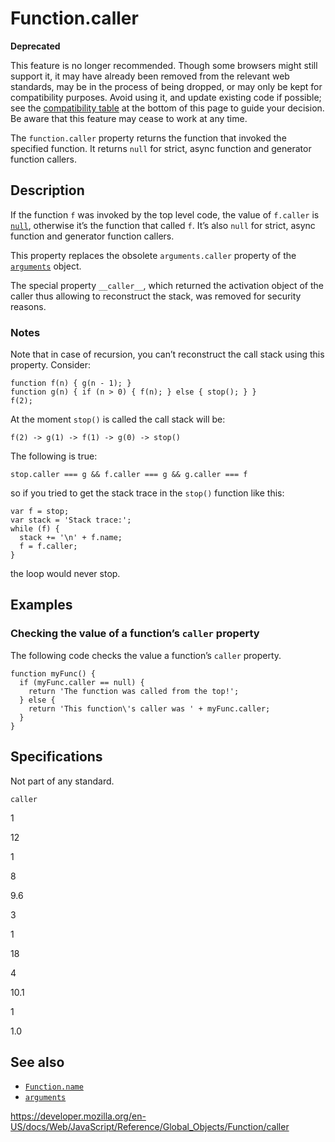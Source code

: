 Function.caller
===============

**Deprecated**

This feature is no longer recommended. Though some browsers might still support it, it may have already been removed from the relevant web standards, may be in the process of being dropped, or may only be kept for compatibility purposes. Avoid using it, and update existing code if possible; see the [compatibility table](#browser_compatibility) at the bottom of this page to guide your decision. Be aware that this feature may cease to work at any time.

The `function.caller` property returns the function that invoked the specified function. It returns `null` for strict, async function and generator function callers.

Description
-----------

If the function `f` was invoked by the top level code, the value of `f.caller` is [`null`](../null), otherwise it’s the function that called `f`. It’s also `null` for strict, async function and generator function callers.

This property replaces the obsolete <span class="page-not-created">`arguments.caller`</span> property of the [`arguments`](../../functions/arguments) object.

The special property `__caller__`, which returned the activation object of the caller thus allowing to reconstruct the stack, was removed for security reasons.

### Notes

Note that in case of recursion, you can’t reconstruct the call stack using this property. Consider:

    function f(n) { g(n - 1); }
    function g(n) { if (n > 0) { f(n); } else { stop(); } }
    f(2);

At the moment `stop()` is called the call stack will be:

    f(2) -> g(1) -> f(1) -> g(0) -> stop()

The following is true:

    stop.caller === g && f.caller === g && g.caller === f

so if you tried to get the stack trace in the `stop()` function like this:

    var f = stop;
    var stack = 'Stack trace:';
    while (f) {
      stack += '\n' + f.name;
      f = f.caller;
    }

the loop would never stop.

Examples
--------

### Checking the value of a function’s `caller` property

The following code checks the value a function’s `caller` property.

    function myFunc() {
      if (myFunc.caller == null) {
        return 'The function was called from the top!';
      } else {
        return 'This function\'s caller was ' + myFunc.caller;
      }
    }

Specifications
--------------

<span class="pl-s">Not part of any standard.</span>

`caller`

1

12

1

8

9.6

3

1

18

4

10.1

1

1.0

See also
--------

-   [`Function.name`](name)
-   [`arguments`](../../functions/arguments)

<a href="https://developer.mozilla.org/en-US/docs/Web/JavaScript/Reference/Global_Objects/Function/caller" class="_attribution-link">https://developer.mozilla.org/en-US/docs/Web/JavaScript/Reference/Global_Objects/Function/caller</a>
